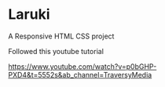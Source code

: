 # Laruki
A Responsive HTML CSS project

Followed this youtube tutorial

https://www.youtube.com/watch?v=p0bGHP-PXD4&t=5552s&ab_channel=TraversyMedia
